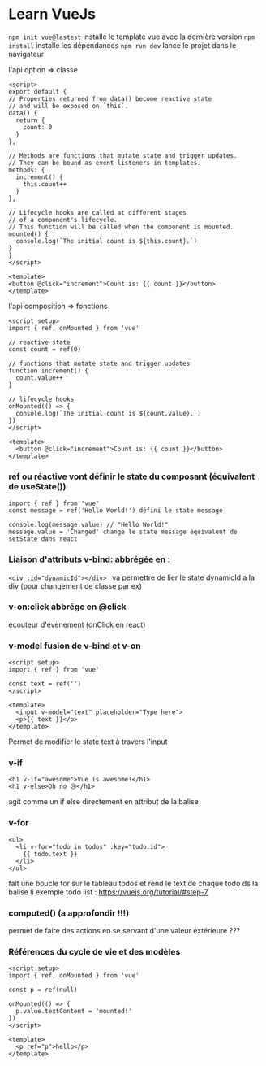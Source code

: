 # Learn VueJs

`npm init vue@lastest` installe le template vue avec la dernière version
`npm install` installe les dépendances
`npm run dev` lance le projet dans le navigateur

l'api option => classe

```
<script>
export default {
// Properties returned from data() become reactive state
// and will be exposed on `this`.
data() {
  return {
    count: 0
  }
},

// Methods are functions that mutate state and trigger updates.
// They can be bound as event listeners in templates.
methods: {
  increment() {
    this.count++
  }
},

// Lifecycle hooks are called at different stages
// of a component's lifecycle.
// This function will be called when the component is mounted.
mounted() {
  console.log(`The initial count is ${this.count}.`)
}
}
</script>

<template>
<button @click="increment">Count is: {{ count }}</button>
</template>
```

l'api composition => fonctions

```
<script setup>
import { ref, onMounted } from 'vue'

// reactive state
const count = ref(0)

// functions that mutate state and trigger updates
function increment() {
  count.value++
}

// lifecycle hooks
onMounted(() => {
  console.log(`The initial count is ${count.value}.`)
})
</script>

<template>
  <button @click="increment">Count is: {{ count }}</button>
</template>

```

### ref ou réactive vont définir le state du composant (équivalent de useState())

```
import { ref } from 'vue'
const message = ref('Hello World!') défini le state message

console.log(message.value) // "Hello World!"
message.value = 'Changed' change le state message équivalent de setState dans react
```

### Liaison d'attributs v-bind: abbrégée en :

`<div :id="dynamicId"></div> `
va permettre de lier le state dynamicId a la div (pour changement de classe par ex)

### v-on:click abbrége en @click

écouteur d'évenement (onClick en react)

### v-model fusion de v-bind et v-on

```
<script setup>
import { ref } from 'vue'

const text = ref('')
</script>

<template>
  <input v-model="text" placeholder="Type here">
  <p>{{ text }}</p>
</template>
```

Permet de modifier le state text à travers l'input

### v-if

```
<h1 v-if="awesome">Vue is awesome!</h1>
<h1 v-else>Oh no 😢</h1>
```

agit comme un if else directement en attribut de la balise

### v-for

```
<ul>
  <li v-for="todo in todos" :key="todo.id">
    {{ todo.text }}
  </li>
</ul>
```

fait une boucle for sur le tableau todos et rend le text de chaque todo ds la balise li
exemple todo list : https://vuejs.org/tutorial/#step-7

### computed() (a approfondir !!!)

permet de faire des actions en se servant d'une valeur extérieure ???

### Références du cycle de vie et des modèles

```
<script setup>
import { ref, onMounted } from 'vue'

const p = ref(null)

onMounted(() => {
  p.value.textContent = 'mounted!'
})
</script>

<template>
  <p ref="p">hello</p>
</template>
```
